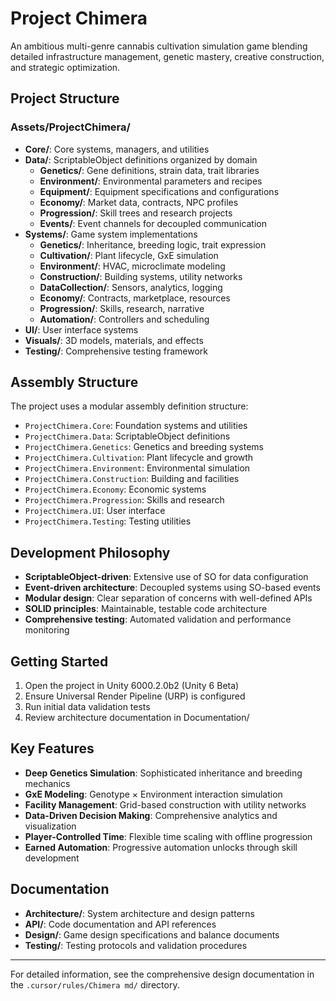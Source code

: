 # Project Chimera

An ambitious multi-genre cannabis cultivation simulation game blending detailed infrastructure management, genetic mastery, creative construction, and strategic optimization.

## Project Structure

### Assets/ProjectChimera/
- **Core/**: Core systems, managers, and utilities
- **Data/**: ScriptableObject definitions organized by domain
  - **Genetics/**: Gene definitions, strain data, trait libraries
  - **Environment/**: Environmental parameters and recipes
  - **Equipment/**: Equipment specifications and configurations
  - **Economy/**: Market data, contracts, NPC profiles
  - **Progression/**: Skill trees and research projects
  - **Events/**: Event channels for decoupled communication
- **Systems/**: Game system implementations
  - **Genetics/**: Inheritance, breeding logic, trait expression
  - **Cultivation/**: Plant lifecycle, GxE simulation
  - **Environment/**: HVAC, microclimate modeling
  - **Construction/**: Building systems, utility networks
  - **DataCollection/**: Sensors, analytics, logging
  - **Economy/**: Contracts, marketplace, resources
  - **Progression/**: Skills, research, narrative
  - **Automation/**: Controllers and scheduling
- **UI/**: User interface systems
- **Visuals/**: 3D models, materials, and effects
- **Testing/**: Comprehensive testing framework

## Assembly Structure

The project uses a modular assembly definition structure:
- `ProjectChimera.Core`: Foundation systems and utilities
- `ProjectChimera.Data`: ScriptableObject definitions
- `ProjectChimera.Genetics`: Genetics and breeding systems
- `ProjectChimera.Cultivation`: Plant lifecycle and growth
- `ProjectChimera.Environment`: Environmental simulation
- `ProjectChimera.Construction`: Building and facilities
- `ProjectChimera.Economy`: Economic systems
- `ProjectChimera.Progression`: Skills and research
- `ProjectChimera.UI`: User interface
- `ProjectChimera.Testing`: Testing utilities

## Development Philosophy

- **ScriptableObject-driven**: Extensive use of SO for data configuration
- **Event-driven architecture**: Decoupled systems using SO-based events
- **Modular design**: Clear separation of concerns with well-defined APIs
- **SOLID principles**: Maintainable, testable code architecture
- **Comprehensive testing**: Automated validation and performance monitoring

## Getting Started

1. Open the project in Unity 6000.2.0b2 (Unity 6 Beta)
2. Ensure Universal Render Pipeline (URP) is configured
3. Run initial data validation tests
4. Review architecture documentation in Documentation/

## Key Features

- **Deep Genetics Simulation**: Sophisticated inheritance and breeding mechanics
- **GxE Modeling**: Genotype × Environment interaction simulation  
- **Facility Management**: Grid-based construction with utility networks
- **Data-Driven Decision Making**: Comprehensive analytics and visualization
- **Player-Controlled Time**: Flexible time scaling with offline progression
- **Earned Automation**: Progressive automation unlocks through skill development

## Documentation

- **Architecture/**: System architecture and design patterns
- **API/**: Code documentation and API references
- **Design/**: Game design specifications and balance documents
- **Testing/**: Testing protocols and validation procedures

---

For detailed information, see the comprehensive design documentation in the `.cursor/rules/Chimera md/` directory.